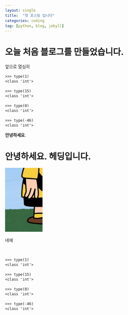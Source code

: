 ```yaml
---
layout: single
title:  "첫 포스팅 입니다"
categories: coding
tag: [python, blog, jekyll]
---
```



# 오늘 처음 블로그를 만들었습니다.

앞으로 열심히



```phython
>>> type(1)
<class 'int'>

>>> type(15)
<class 'int'>

>>> type(0)
<class 'int'>

>>> type(-46)
<class 'int'>
```

**안녕하세요**. 

# 안녕하세요. 헤딩입니다.

![image-20220409200906892](../images/2022-04-09-first/image-20220409200906892.png)



네에







```phython


>>> type(1)
<class 'int'>

>>> type(15)
<class 'int'>

>>> type(0)
<class 'int'>

>>> type(-46)
<class 'int'>

```

